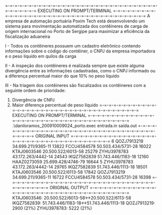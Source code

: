=-=-=-=-=-=-=-=-=-=-=-=-=-=-=-=-=-=-=-=-=-=-=-=-=-=-=-=-=-=-=-=-=-=-=-=-=-=-=
EXECUTING ON PROMPT/TERMINAL
=-=-=-=-=-=-=-=-=-=-=-=-=-=-=-=-=-=-=-=-=-=-=-=-=-=-=-=-=-=-=-=-=-=-=-=-=-=-=
A empresa de automação portuária Poxim Tech está
desenvolvendo um sistema para movimentação
automatizada dos contêineres de carga de origem
internacional no Porto de Sergipe para maximizar a
eficiência da fiscalização aduaneira

I - Todos os contêineres possuem um cadastro eletrônico
contendo informações sobre o código do contêiner,
o CNPJ da empresa importadora e o peso líquido em
quilos da carga

II - A inspeção dos contêineres é realizada sempre que
existe alguma divergência entre as informações
cadastradas, como o CNPJ informado ou a diferença
percentual maior do que 10% no peso líquido

III - Na triagem dos contêineres são fiscalizados os
contêineres com a seguinte ordem de prioridade:

1. Divergência de CNPJ
2. Maior diferença percentual de peso líquido
=-=-=-=-=-=-=-=-=-=-=-=-=-=-=-=-=-=-=-=-=-=-=-=-=-=-=-=-=-=-=-=-=-=-=-=-=-=-=
EXECUTING ON PROMPT/TERMINAL
=-=-=-=-=-=-=-=-=-=-=-=-=-=-=-=-=-=-=-=-=-=-=-=-=-=-=-=-=-=-=-=-=-=-=-=-=-=-=
.\daniloramos_200910009024_porto.exec entrada.in saida.out
=-=-=-=-=-=-=-=-=-=-=-=-=-=-=-=-=-=-=-=-=-=-=-=-=-=-=-=-=-=-=-=-=-=-=-=-=-=-=
ORIGINAL INPUT
=-=-=-=-=-=-=-=-=-=-=-=-=-=-=-=-=-=-=-=-=-=-=-=-=-=-=-=-=-=-=-=-=-=-=-=-=-=-=
6
QOZJ7913219 34.699.211/9365-11 13822
FCCU4584578 50.503.434/5731-28 16022
KTAJ0603546 20.500.522/6013-58 25279
ZYHU3978783 43.172.263/4442-14 24543
IKQZ7582839 51.743.446/1183-18 12160
HAAZ0273059 25.699.428/4746-79 16644
5
ZYHU3978783 43.172.263/4442-14 29765
IKQZ7582839 51.743.446/1113-18 18501
KTAJ0603546 20.500.522/6113-58 17842
QOZJ7913219 34.699.211/9365-11 16722
FCCU4584578 50.503.434/5731-28 16398
=-=-=-=-=-=-=-=-=-=-=-=-=-=-=-=-=-=-=-=-=-=-=-=-=-=-=-=-=-=-=-=-=-=-=-=-=-=-=
ORIGINAL OUTPUT
=-=-=-=-=-=-=-=-=-=-=-=-=-=-=-=-=-=-=-=-=-=-=-=-=-=-=-=-=-=-=-=-=-=-=-=-=-=-=
KTAJ0603546: 20.500.522/6013-58<->20.500.522/6113-58
IKQZ7582839: 51.743.446/1183-18<->51.743.446/1113-18
QOZJ7913219: 2900 (21%)
ZYHU3978783: 5222 (21%)


